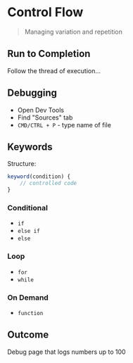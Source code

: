 Control Flow
===

> Managing variation and repetition

## Run to Completion

Follow the thread of execution...

## Debugging

* Open Dev Tools
* Find "Sources" tab
* `CMD/CTRL + P` - type name of file

## Keywords

Structure:

```js
keyword(condition) {
    // controlled code
}
```

### Conditional

* `if`
* `else if`
* `else`

### Loop

* `for`
* `while`

### On Demand

* `function`

## Outcome

Debug page that logs numbers up to 100
